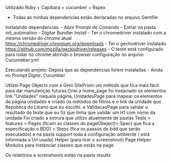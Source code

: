 Utilizado Ruby + Capibara + cucumber + Rspex
- Todas as minhas dependencias estão declaradas no arquivo Gemfile

Instalando dependencias:
    - Abrir Prompt de Comando
    - Entrar na pasta init_automation
    - Digitar Bundler Install
    - Ter o chromedriver instalado com a mesma versão do chrome atual https://chromedriver.chromium.org/downloads
    - Ter o gechodriver instalado https://github.com/mozilla/geckodriver/releases
    - O teste está configurado para rodar no chrome abrindo o browser configuração no arquivo Cucumeber.yml

Executando projeto:
    Depois que as dependencias forem instaladas
    - Ainda no Prompt Digite: Cucumber

Utilzei Page Objects com a Gem  SitePrism um método que fica mais fácil para dar manutenção futuras.Criei a home_page foi instaciado os elementos link "Unidades" naquela página,
UnidadesPage para mapear os elementos da página unidades e criado os métodos de filtros e o link da unidade que Republica do Libano que eu escolhi. e ValidacaoPage para validar o resultado do teste que eu fiz que tinha que validar um H1 com nome da unidade
Foi criado a estrura que utilizo atualmente  de pastas 
 Tests > features > Pages (ficam as classes do pageObeject)> Spec( que fica a especificação o BDD) > Steps (fica os passos do bdd que serão executados) e na pasta support toda a configuração  ambiente ( está informada a Url usada) Helper (para tirar o screenshoot) Page Helper Modulos para instanciar classes que estão na page 

 Os relatórios e screnshoots estão na  pasta results 
